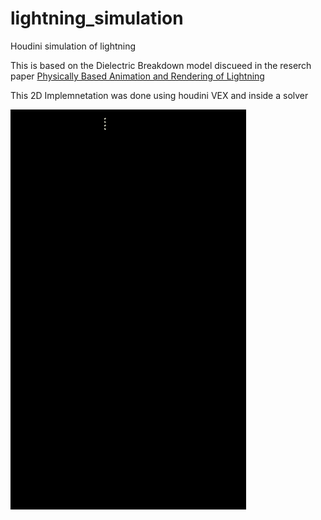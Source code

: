 # lightning_simulation
Houdini simulation of lightning

This is based on the Dielectric Breakdown model discueed in the reserch paper [Physically Based Animation and Rendering of Lightning](https://ieeexplore.ieee.org/document/1348357)


This 2D Implemnetation was done using houdini VEX and inside a solver

![sample output](https://github.com/lakshikau/lightning_simulation/blob/main/sim_record_2.gif)
